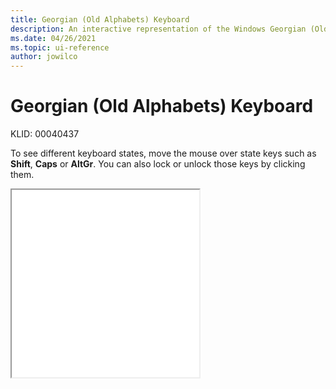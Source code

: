 ```yaml
---
title: Georgian (Old Alphabets) Keyboard
description: An interactive representation of the Windows Georgian (Old Alphabets) keyboard. To see different keyboard states, click or move the mouse over the state keys.
ms.date: 04/26/2021
ms.topic: ui-reference
author: jowilco
---
```


# Georgian (Old Alphabets) Keyboard

KLID: 00040437

To see different keyboard states, move the mouse over state keys such as **Shift**, **Caps** or **AltGr**. You can also lock or unlock those keys by clicking them.

<iframe src="kbdgeooa.html" height="300"></iframe>
